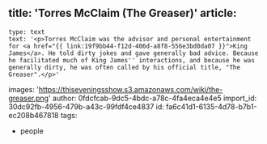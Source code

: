 title: 'Torres McClaim (The Greaser)'
article:
  -
    type: text
    text: '<p>Torres McClaim was the advisor and personal entertainment for <a href="{{ link:19f9bb44-f12d-406d-a8f8-556e3bd0da07 }}">King James</a>. He told dirty jokes and gave generally bad advice. Because he facilitated much of King James'' interactions, and because he was generally dirty, he was often called by his official title, "The Greaser".</p>'
images: 'https://thiseveningsshow.s3.amazonaws.com/wiki/the-greaser.png'
author: 0fdcfcab-9dc5-4bdc-a78c-4fa4eca4e4e5
import_id: 30dc92fb-4956-479b-a43c-99fdf4ce4837
id: fa6c41d1-6135-4d78-b7b1-ec208b467818
tags:
  - people
